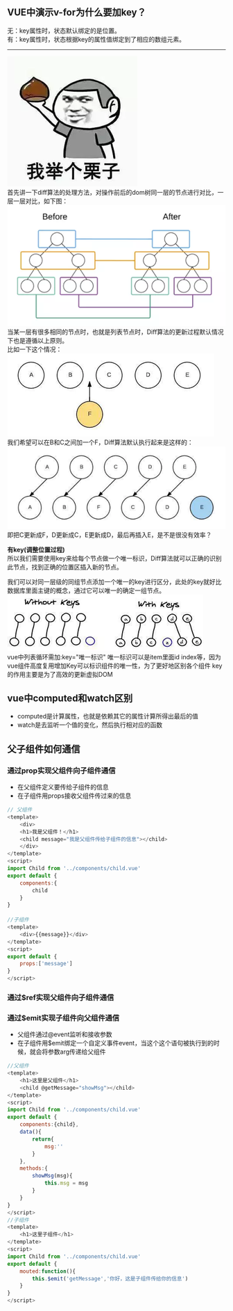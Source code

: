 ## VUE中演示v-for为什么要加key？  
无：key属性时，状态默认绑定的是位置。  
有：key属性时，状态根据key的属性值绑定到了相应的数组元素。 

---
![栗子](../../.vuepress/imgs/common/example.png)  
首先讲一下diff算法的处理方法，对操作前后的dom树同一层的节点进行对比，一层一层对比，如下图：
![vue-for](../../.vuepress/imgs/interview/vue/vue-for01.png)  
当某一层有很多相同的节点时，也就是列表节点时，Diff算法的更新过程默认情况下也是遵循以上原则。  
比如一下这个情况：  
![vue-for](../../.vuepress/imgs/interview/vue/vue-for.png)   
我们希望可以在B和C之间加一个F，Diff算法默认执行起来是这样的： 
![vue-for](../../.vuepress/imgs/interview/vue/vue-for2.png)  
即把C更新成F，D更新成C，E更新成D，最后再插入E，是不是很没有效率？  

**有key(调整位置过程)**  
所以我们需要使用key来给每个节点做一个唯一标识，Diff算法就可以正确的识别此节点，找到正确的位置区插入新的节点。

我们可以对同一层级的同组节点添加一个唯一的key进行区分，此处的key就好比数据库里面主键的概念，通过它可以唯一的确定一组节点。  
![vue-for](../../.vuepress/imgs/interview/vue/vue-for3.png)  
vue中列表循环需加:key="唯一标识" 唯一标识可以是item里面id index等，因为vue组件高度复用增加Key可以标识组件的唯一性，为了更好地区别各个组件 key的作用主要是为了高效的更新虚拟DOM

## vue中computed和watch区别
- computed是计算属性，也就是依赖其它的属性计算所得出最后的值
- watch是去监听一个值的变化，然后执行相对应的函数

## 父子组件如何通信  
### 通过prop实现父组件向子组件通信
- 在父组件定义要传给子组件的信息
- 在子组件用props接收父组件传过来的信息
```js
// 父组件
<template>
    <div>
    <h1>我是父组件！</h1>
    <child message="我是父组件传给子组件的信息"></child>
    </div>
</template>
<script>
import Child from '../components/child.vue'
export default {
    components:{
        child
    }
}

//子组件
<template>
    <div>{{message}}</div>
</template>
<script>
export default {
    props:['message']
}
</script>
```
### 通过$ref实现父组件向子组件通信  

### 通过$emit实现子组件向父组件通信
- 父组件通过@event监听和接收参数
- 在子组件用$emit绑定一个自定义事件event，当这个这个语句被执行到的时候，就会将参数arg传递给父组件
```js
//父组件
<template>
    <h1>这里是父组件</h1>
    <child @getMessage="showMsg"></child>
</template>
<script>
import Child from '../components/child.vue'
export default {
    components:{child},
    data(){
        return{
            msg:''
        }
    },
    methods:{
        showMsg(msg){
            this.msg = msg
        }
    }
}
</script>
//子组件
<template>
    <h1>这里子组件</h1>
</template>
<script>
import Child from '../components/child.vue'
export default {
    mouted:function(){
        this.$emit('getMessage','你好，这是子组件传给你的信息')
    }
}
</script>

```
